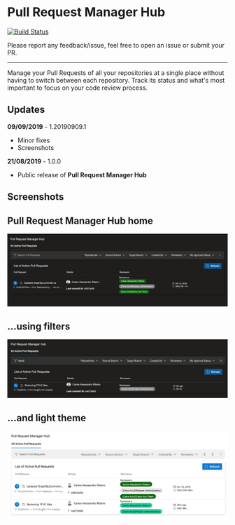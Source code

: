 # Pull Request Manager Hub

[![Build Status](https://dev.azure.com/caixaazul/Pull%20Request%20Manager%20Hub/_apis/build/status/cribeiro84.azure-devops-pull-request-hub?branchName=master)](https://dev.azure.com/caixaazul/Pull%20Request%20Manager%20Hub/_build/latest?definitionId=11&branchName=master)

Please report any feedback/issue, feel free to open an issue or submit your PR.

------

Manage your Pull Requests of all your repositories at a single place without having to switch between each repository. Track its status and what's most important to focus on your code review process.

## Updates

**09/09/2019** - 1.20190909.1

- Minor fixes
- Screenshots

**21/08/2019** - 1.0.0

- Public release of **Pull Request Manager Hub**

## Screenshots

## Pull Request Manager Hub home

![Pull Request Manager Hub - No filter](marketplace/screenshots/screenshot-01.png)

## ...using filters

![Pull Request Manager Hub - Filtering](marketplace/screenshots/screenshot-02.png)

## ...and light theme

![Pull Request Manager Hub - Light Theme](marketplace/screenshots/screenshot-03.png)

